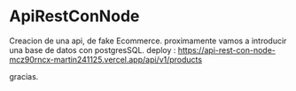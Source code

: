# ApiRestConNode

Creacion de una api, de fake Ecommerce.
proximamente vamos a introducir una base de datos con postgresSQL.
deploy : https://api-rest-con-node-mcz90rncx-martin241125.vercel.app/api/v1/products

gracias.
